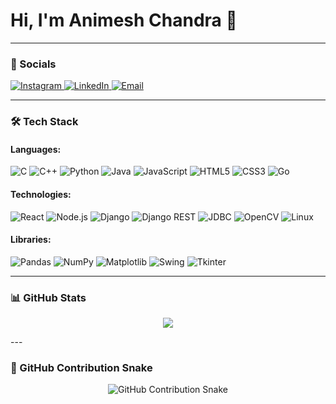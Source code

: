 # Hi, I'm Animesh Chandra 👋
---

### 📱 Socials

<p align="left">
    <a href="[your-instagram-url]" target="_blank">
        <img src="https://img.shields.io/badge/Instagram-E4405F?style=for-the-badge&logo=instagram&logoColor=white" alt="Instagram"/>
    </a>
    <a href="https://www.linkedin.com/in/animeshchandra232003/" target="_blank">
        <img src="https://img.shields.io/badge/LinkedIn-0077B5?style=for-the-badge&logo=linkedin&logoColor=white" alt="LinkedIn"/>
    </a>
    <a href="mailto:animeshchandra474@gmail.com" target="_blank">
        <img src="https://img.shields.io/badge/Email-D14836?style=for-the-badge&logo=gmail&logoColor=white" alt="Email"/>
    </a>
</p>

---

### 🛠 Tech Stack

#### Languages:
<p align="left">
    <img src="https://img.shields.io/badge/C-00599C?style=for-the-badge&logo=c&logoColor=white" alt="C"/>
    <img src="https://img.shields.io/badge/C++-00599C?style=for-the-badge&logo=c%2B%2B&logoColor=white" alt="C++"/>
    <img src="https://img.shields.io/badge/Python-3776AB?style=for-the-badge&logo=python&logoColor=white" alt="Python"/>
    <img src="https://img.shields.io/badge/Java-ED8B00?style=for-the-badge&logo=openjdk&logoColor=white" alt="Java"/>
    <img src="https://img.shields.io/badge/JavaScript-F7DF1E?style=for-the-badge&logo=javascript&logoColor=black" alt="JavaScript"/>
    <img src="https://img.shields.io/badge/HTML5-E34F26?style=for-the-badge&logo=html5&logoColor=white" alt="HTML5"/>
    <img src="https://img.shields.io/badge/CSS3-1572B6?style=for-the-badge&logo=css3&logoColor=white" alt="CSS3"/>
    <img src="https://img.shields.io/badge/Go-00ADD8?style=for-the-badge&logo=go&logoColor=white" alt="Go"/>
</p>

#### Technologies:
<p align="left">
    <img src="https://img.shields.io/badge/React-20232A?style=for-the-badge&logo=react&logoColor=61DAFB" alt="React"/>
    <img src="https://img.shields.io/badge/Node.js-339933?style=for-the-badge&logo=nodedotjs&logoColor=white" alt="Node.js"/>
    <img src="https://img.shields.io/badge/Django-092E20?style=for-the-badge&logo=django&logoColor=white" alt="Django"/>
    <img src="https://img.shields.io/badge/Django%20REST-A30000?style=for-the-badge&logo=django&logoColor=white" alt="Django REST"/>
    <img src="https://img.shields.io/badge/JDBC-52BE80?style=for-the-badge&logo=java&logoColor=white" alt="JDBC"/>
    <img src="https://img.shields.io/badge/OpenCV-272822?style=for-the-badge&logo=opencv&logoColor=white" alt="OpenCV"/>
    <img src="https://img.shields.io/badge/Linux-FCC624?style=for-the-badge&logo=linux&logoColor=black" alt="Linux"/>
</p>

#### Libraries:
<p align="left">
    <img src="https://img.shields.io/badge/Pandas-2C2D72?style=for-the-badge&logo=pandas&logoColor=white" alt="Pandas"/>
    <img src="https://img.shields.io/badge/NumPy-013243?style=for-the-badge&logo=numpy&logoColor=white" alt="NumPy"/>
    <img src="https://img.shields.io/badge/Matplotlib-3776AB?style=for-the-badge&logo=matplotlib&logoColor=white" alt="Matplotlib"/>
    <img src="https://img.shields.io/badge/Swing-52BE80?style=for-the-badge&logo=java&logoColor=white" alt="Swing"/>
    <img src="https://img.shields.io/badge/Tkinter-2C2D72?style=for-the-badge&logo=python&logoColor=white" alt="Tkinter"/>
</p>

---

### 📊 GitHub Stats

<p align="center">
  <img src="https://github-readme-streak-stats.herokuapp.com/?user=animeshchandra-121&theme=tokyonight&hide_border=true&border_radius=10" />
</p>
---

### 🐍 GitHub Contribution Snake

<p align="center">
  <img src="https://github.com/animeshchandra-121/animeshchandra-121/blob/output/github-contribution-grid-snake.svg" alt="GitHub Contribution Snake"/>
</p>

